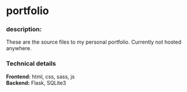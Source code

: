 # portfolio

### description:
These are the source files to my personal portfolio. Currently not hosted anywhere.

### Technical details
**Frontend:** html, css, sass, js\
**Backend:** Flask, SQLite3



 
